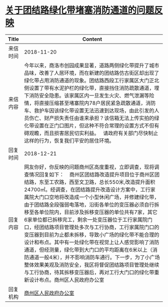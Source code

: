# <a href="http://www.shangluo.gov.cn/zmhd/ldxxxx.jsp?urltype=leadermail.LeaderMailContentUrl&wbtreeid=1112&leadermailid=5026">关于团结路绿化带堵塞消防通道的问题反映</a>
|Title|Content|
|:---:|---|
|来信时间|2018-11-20|
|来信内容|今年以来，商洛市创园成果显著，道路两侧绿化带提升了城市品味，改善了人居环境，而在新建的团结路仿古街区却出现了绿化带占用消防通道的现象。团结路西段工行家属区大门正北侧设置了带有水泥护栏的绿化带，直接挡住消防疏散通道，埋下消防安全隐患。该家属区内一旦发生火灾、燃气泄漏等险情，将直接压缩甚至堵塞院内78户居民紧急疏散通道，消防车、救护车因该绿化带设置无法迅速到达现场，由此引发的人员伤亡、财产损失责任由谁来承担？该信箱无法上传实拍的绿化带设置在正门口图片，但这种不符合常理的设置方式不但有碍观瞻，而且损害居民切实利益。   请政府有关部门尽快制止这样的行为，恢复我们平安的居住环境。|
|回复时间|2018-12-21|
|回复内容|网友你好，你反映的问题商州区高度重视，立即调查，现将调查情况回复如下：    商州区团结路改造提升项目位于商州区团结路，东至工农路，西至文卫路，总长550米,改造提升面积24700㎡。经调查，在团结路提升改造设计方案中，工行家属院大门口空地将改造成一个小型休闲广场，并修建绿化带，由于团结路全段强弱电落地，沿街各单位的变压器必须自行拆移至各单位院内，目前涉及拆移变压器的单位共有7家，其它6家单位都已拆移完工，剩余一处变压器位于工行家属院门口，经团结路项目管理处多次与工行协商，工行家属院门口的变压器到目前为止都未拆移，导致小广场的绿化带不能合理的设计和布点。其中有一处绿化带在视觉上让人感觉影响了消防通道，但经测量，绿化带到大门口的平均距离在6米以上（消防通道一般4米），并不影响消防车通行。下一步，为了小广场整体效果美观及消防安全，我区将督促团结路项目管理处继续与工行协商，待其拆移变压器后，再对工行大门口的绿化带重新设计布点。商州区人民政府办公室|
|回复机构|<a href="../../categories/agencies/商州区人民政府办公室.md">商州区人民政府办公室</a>|
